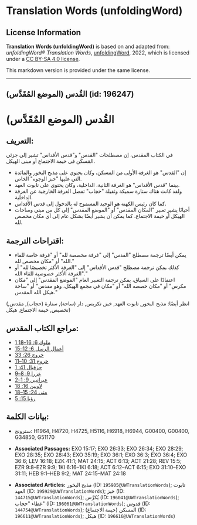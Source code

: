 # Translation Words (unfoldingWord)

## License Information

**Translation Words (unfoldingWord)** is based on and adapted from: _unfoldingWord® Translation Words_, [unfoldingWord](https://unfoldingword.org/utw), 2022, which is licensed under a [CC BY-SA 4.0 license](https://creativecommons.org/licenses/by-sa/4.0/legalcode.en).

This markdown version is provided under the same license.



--------------------------------

## القُدس (الموضع المُقَدَّس) (id: 196247)

القُدس (الموضع المٌقَدَّس)
==========================

التعريف:
--------

في الكتاب المقدس، إن مصطلحات "القدس" و"قدس الأقداس" تشير إلى جزئي المَسكَن في خيمة الاجتماع أو مبنى الهيكل.

* إن "القدس" هو الغرفة الأولى من المسكن، وكان يحتوي على مذبح البخور والمائدة التي عليها "خبز الوجوه" الخاص.
* بينما "قدس الأقداس" هو الغرفة الثانية، الداخلية، وكان يحتوي على تابوت العهد.
* ولقد كانت هناك ستارة سميكة وثقيلة "حجاب" تفصل الغرفة الخارجية عن الغرفة الداخلية.
* كما كان رئيس الكهنة هو الوحيد المسموح له بالدخول إلى قدس الأقداس.
* أحيانًا يشير تعبير "المكان المقدس" أو "الموضع المقدس" إلى كل من مبنى وساحات الهيكل أو خيمة الاجتماع. كما يمكن أن يشير أيضًا بشكل عام إلى أي مكان مخصص لله.

اقتراحات الترجمة:
-----------------

* يمكن أيضًا ترجمة مصطلح "القدس" إلى "غرفة مخصصة لله" أو "غرفة خاصة للقاء الله" أو "مكان مخصص لله."
* كذلك يمكن ترجمة مصطلح "قدس الأقداس" إلى "الغرفة الأكثر تخصيصًا لله" أو "الغرفة الأكثر خصوصية للقاء الله."
* اعتمادًا على السياق، يمكن ترجمة التعبير العام "الموضع المقدس" إلى "مكان مكرس" أو "مكان خصصه الله" أو "مكان في مجمع الهيكل، وهو مقدس" أو "ساحة هيكل الله المقدس."

(انظر أيضًا: مذبح البخور, تابوت العهد, خبز, تكريس, دار (ساحة), ستارة (حجاب), مقدس, تخصيص, خيمة الاجتماع, هيكل)

مراجع الكتاب المقدس:
--------------------

* [1 ملوك 6: 16–18](https://ref.ly/1Kgs6:16-1Kgs6:18)
* [أعمال الرسل 6: 12–15](https://ref.ly/Acts6:12-Acts6:15)
* [خروج 26: 33](https://ref.ly/Exod26:33)
* [خروج 31: 10–11](https://ref.ly/Exod31:10-Exod31:11)
* [حزقيال 41: 1](https://ref.ly/Ezek41:1)
* [عزرا 9: 8–9](https://ref.ly/Ezra9:8-Ezra9:9)
* [عبرانيين 9: 1–2](https://ref.ly/Heb9:1-Heb9:2)
* [لاويين 16: 18](https://ref.ly/Lev16:18)
* [متى 24: 15–18](https://ref.ly/Matt24:15-Matt24:18)
* [رؤيا 15: 5](https://ref.ly/Rev15:5)

بيانات الكلمة:
--------------

* سترونج: H1964, H4720, H4725, H5116, H6918, H6944, G00400, G00400, G34850, G51170

* **Associated Passages:** EXO 15:17; EXO 26:33; EXO 26:34; EXO 28:29; EXO 28:35; EXO 28:43; EXO 35:19; EXO 36:1; EXO 36:3; EXO 36:4; EXO 36:6; LEV 16:18; EZK 41:1; MAT 24:15; ACT 6:13; ACT 21:28; REV 15:5; EZR 9:8–EZR 9:9; 1KI 6:16–1KI 6:18; ACT 6:12–ACT 6:15; EXO 31:10–EXO 31:11; HEB 9:1–HEB 9:2; MAT 24:15–MAT 24:18
* **Associated Articles:** مذبح البخور (ID: `195905@UWTranslationWords`); تابوت العهد (ID: `195929@UWTranslationWords`); خبز (ID: `144715@UWTranslationWords`); يُكرِّس (ID: `196041@UWTranslationWords`); غطاء "حجاب" (ID: `196061@UWTranslationWords`); قدوس (ID: `144754@UWTranslationWords`); المسكن (خيمة الاجتماع) (ID: `196611@UWTranslationWords`); هيكل (ID: `196616@UWTranslationWords`)

